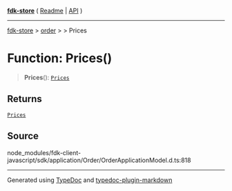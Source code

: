 [**fdk-store**](../../../README.md) ( [Readme](../../../README.md) \| [API](../../../API.md) )

---

[fdk-store](../../../API.md) > [order](../../README.md) > [<internal>](../README.md) > Prices

# Function: Prices()

> **Prices**(): [`Prices`](../type-aliases/type-alias.Prices.md)

## Returns

[`Prices`](../type-aliases/type-alias.Prices.md)

## Source

node_modules/fdk-client-javascript/sdk/application/Order/OrderApplicationModel.d.ts:818

---

Generated using [TypeDoc](https://typedoc.org/) and [typedoc-plugin-markdown](https://www.npmjs.com/package/typedoc-plugin-markdown)
